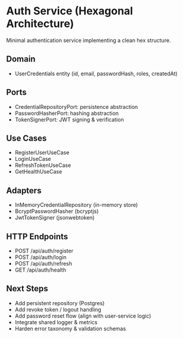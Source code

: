 # Auth Service (Hexagonal Architecture)

Minimal authentication service implementing a clean hex structure.

## Domain
- UserCredentials entity (id, email, passwordHash, roles, createdAt)

## Ports
- CredentialRepositoryPort: persistence abstraction
- PasswordHasherPort: hashing abstraction
- TokenSignerPort: JWT signing & verification

## Use Cases
- RegisterUserUseCase
- LoginUseCase
- RefreshTokenUseCase
- GetHealthUseCase

## Adapters
- InMemoryCredentialRepository (in-memory store)
- BcryptPasswordHasher (bcryptjs)
- JwtTokenSigner (jsonwebtoken)

## HTTP Endpoints
- POST /api/auth/register
- POST /api/auth/login
- POST /api/auth/refresh
- GET /api/auth/health

## Next Steps
- Add persistent repository (Postgres)
- Add revoke token / logout handling
- Add password reset flow (align with user-service logic)
- Integrate shared logger & metrics
- Harden error taxonomy & validation schemas
